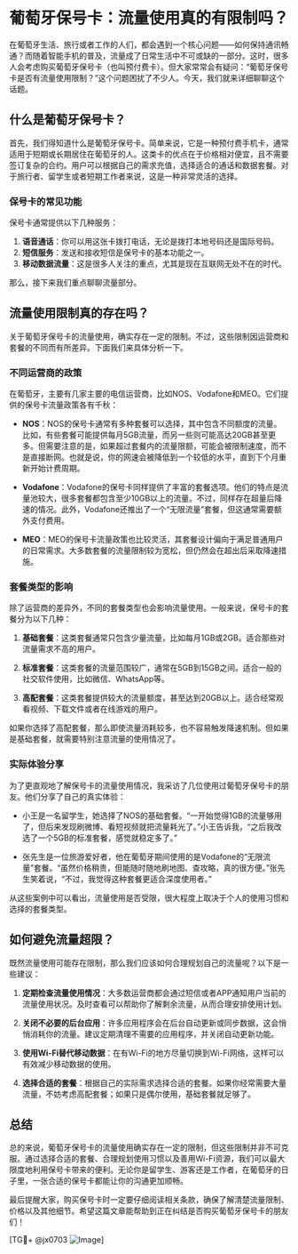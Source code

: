 # 葡萄牙保号卡：流量使用真的有限制吗？

在葡萄牙生活、旅行或者工作的人们，都会遇到一个核心问题——如何保持通讯畅通？而随着智能手机的普及，流量成了日常生活中不可或缺的一部分。这时，很多人会考虑购买葡萄牙保号卡（也叫预付费卡）。但大家常常会有疑问：“葡萄牙保号卡是否有流量使用限制？”这个问题困扰了不少人。今天，我们就来详细聊聊这个话题。

## 什么是葡萄牙保号卡？

首先，我们得知道什么是葡萄牙保号卡。简单来说，它是一种预付费手机卡，通常适用于短期或长期居住在葡萄牙的人。这类卡的优点在于价格相对便宜，且不需要签订复杂的合约。用户可以根据自己的需求充值，选择适合的通话和数据套餐。对于旅行者、留学生或者短期工作者来说，这是一种非常灵活的选择。

### 保号卡的常见功能

保号卡通常提供以下几种服务：

1. **语音通话**：你可以用这张卡拨打电话，无论是拨打本地号码还是国际号码。
2. **短信服务**：发送和接收短信是保号卡的基本功能之一。
3. **移动数据流量**：这是很多人关注的重点，尤其是现在互联网无处不在的时代。

那么，接下来我们重点聊聊流量部分。

## 流量使用限制真的存在吗？

关于葡萄牙保号卡的流量使用，确实存在一定的限制。不过，这些限制因运营商和套餐的不同而有所差异。下面我们来具体分析一下。

### 不同运营商的政策

在葡萄牙，主要有几家主要的电信运营商，比如NOS、Vodafone和MEO。它们提供的保号卡流量政策各有千秋：

- **NOS**：NOS的保号卡通常有多种套餐可以选择，其中包含不同额度的流量。比如，有些套餐可能提供每月5GB流量，而另一些则可能高达20GB甚至更多。但需要注意的是，如果超过套餐内的流量限额，可能会被限制速度，而不是直接断网。也就是说，你的网速会被降低到一个较低的水平，直到下个月重新开始计费周期。
  
- **Vodafone**：Vodafone的保号卡同样提供了丰富的套餐选项。他们的特点是流量池较大，很多套餐都包含至少10GB以上的流量。不过，同样存在超量后降速的情况。此外，Vodafone还推出了一个“无限流量”套餐，但这通常需要额外支付费用。

- **MEO**：MEO的保号卡流量政策也比较灵活，其套餐设计偏向于满足普通用户的日常需求。大多数套餐的流量限制较为宽松，但仍然会在超出后采取降速措施。

### 套餐类型的影响

除了运营商的差异外，不同的套餐类型也会影响流量使用。一般来说，保号卡的套餐分为以下几种：

1. **基础套餐**：这类套餐通常只包含少量流量，比如每月1GB或2GB。适合那些对流量需求不高的用户。
   
2. **标准套餐**：这类套餐的流量范围较广，通常在5GB到15GB之间。适合一般的社交软件使用，比如微信、WhatsApp等。

3. **高配套餐**：这类套餐提供较大的流量额度，甚至达到20GB以上。适合经常观看视频、下载文件或者在线游戏的用户。

如果你选择了高配套餐，那么即使流量消耗较多，也不容易触发降速机制。但如果是基础套餐，就需要特别注意流量的使用情况了。

### 实际体验分享

为了更直观地了解保号卡的流量使用情况，我采访了几位使用过葡萄牙保号卡的朋友。他们分享了自己的真实体验：

- 小王是一名留学生，她选择了NOS的基础套餐。“一开始觉得1GB的流量够用了，但后来发现刷微博、看短视频就把流量耗光了。”小王告诉我，“之后我改选了一个5GB的标准套餐，感觉就稳定多了。”

- 张先生是一位旅游爱好者，他在葡萄牙期间使用的是Vodafone的“无限流量”套餐。“虽然价格稍贵，但能随时随地刷地图、查攻略，真的很方便。”张先生笑着说，“不过，我觉得这种套餐更适合深度使用者。”

从这些案例中可以看出，流量使用是否受限，很大程度上取决于个人的使用习惯和选择的套餐类型。

## 如何避免流量超限？

既然流量使用可能存在限制，那么我们应该如何合理规划自己的流量呢？以下是一些建议：

1. **定期检查流量使用情况**：大多数运营商都会通过短信或者APP通知用户当前的流量使用状况。及时查看可以帮助你了解剩余流量，从而合理安排使用计划。

2. **关闭不必要的后台应用**：许多应用程序会在后台自动更新或同步数据，这会悄悄消耗你的流量。建议定期清理不需要的应用程序，并关闭自动更新功能。

3. **使用Wi-Fi替代移动数据**：在有Wi-Fi的地方尽量切换到Wi-Fi网络，这样可以有效减少移动数据的使用。

4. **选择合适的套餐**：根据自己的实际需求选择合适的套餐。如果你经常需要大量流量，不妨考虑高配套餐；如果只是偶尔使用，基础套餐就足够了。

## 总结

总的来说，葡萄牙保号卡的流量使用确实存在一定的限制，但这些限制并非不可克服。通过选择合适的套餐、合理规划使用习惯以及善用Wi-Fi资源，我们可以最大限度地利用保号卡带来的便利。无论你是留学生、游客还是工作者，在葡萄牙的日子里，一张合适的保号卡都能让你的沟通更加顺畅。

最后提醒大家，购买保号卡时一定要仔细阅读相关条款，确保了解清楚流量限制、价格以及其他细节。希望这篇文章能帮助到正在纠结是否购买葡萄牙保号卡的朋友们！

[TG💪+ @jx0703 ![Image](https://github.com/user-attachments/assets/dbca1d08-cadb-493c-b0ec-ad6f7a83f270)]